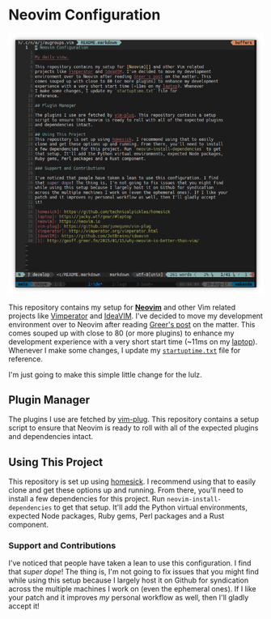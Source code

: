 # Neovim Configuration

![My daily view.](./snapshot.png)

This repository contains my setup for **[Neovim][]** and other Vim related
projects like [Vimperator][] and [IdeaVIM][]. I've decided to move my development
environment over to Neovim after reading [Greer's post][1] on the matter. This
comes souped up with close to 80 (or more plugins) to enhance my development
experience with a very short start time (~11ms on my [laptop][]). Whenever
I make some changes, I update my [`startuptime.txt`](./startuptime.txt) file for
reference.

I'm just going to make this simple little change for the lulz.

## Plugin Manager

The plugins I use are fetched by [vim-plug][]. This repository contains a setup
script to ensure that Neovim is ready to roll with all of the expected plugins
and dependencies intact.

## Using This Project
This repository is set up using [homesick][]. I recommend using that to easily
clone and get these options up and running. From there, you'll need to install
a few dependencies for this project. Run `neovim-install-dependencies` to get
that setup. It'll add the Python virtual environments, expected Node packages,
Ruby gems, Perl packages and a Rust component.

### Support and Contributions

I've noticed that people have taken a lean to use this configuration. I find
that *super dope*! The thing is, I'm not going to fix issues that you might find
while using this setup because I largely host it on Github for syndication
across the multiple machines I work on (even the ephemeral ones). If I like your
patch and it improves _my_ personal workflow as well, then I'll gladly accept
it!

[homesick]: https://github.com/technicalpickles/homesick
[laptop]: https://jacky.wtf/gear/#laptop
[neovim]: https://neovim.io
[vim-plug]: https://github.com/junegunn/vim-plug
[Vimperator]: http://vimperator.org/vimperator.html
[IdeaVIM]: https://github.com/JetBrains/ideavim
[1]: http://geoff.greer.fm/2015/01/15/why-neovim-is-better-than-vim/

